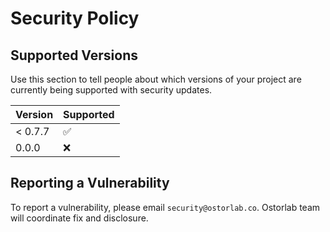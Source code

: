 # Security Policy

## Supported Versions

Use this section to tell people about which versions of your project are
currently being supported with security updates.

| Version | Supported          |
|---------|--------------------|
| < 0.7.7 | :white_check_mark: |
| 0.0.0   | :x:                |


## Reporting a Vulnerability

To report a vulnerability, please email `security@ostorlab.co`. Ostorlab team will coordinate fix and
disclosure.
